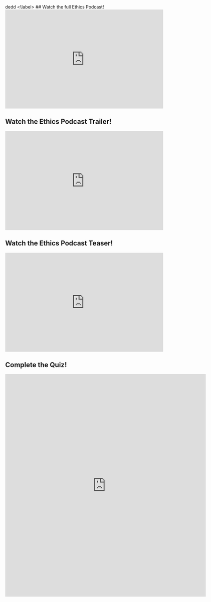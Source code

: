 <label>
    dedd
<\label>
## Watch the full Ethics Podcast!


<div style="display: flex; justify-content: center;">
    <iframe width="560" height="315" src="https://www.youtube.com/embed/cm862bgnSLE" frameborder="0" allow="accelerometer; autoplay; clipboard-write; encrypted-media; gyroscope; picture-in-picture" allowfullscreen></iframe>
</div>

## Watch the Ethics Podcast Trailer!

<div style="display: flex; justify-content: center;">
    <iframe width="560" height="315" src="https://www.youtube.com/embed/dTdep5M2zNc" frameborder="0" allow="accelerometer; autoplay; clipboard-write; encrypted-media; gyroscope; picture-in-picture" allowfullscreen></iframe>
</div>

## Watch the Ethics Podcast Teaser!

<div style="display: flex; justify-content: center;">
<iframe width="560" height="315" src="https://www.youtube.com/embed/ieuZeAxxRFw" frameborder="0" allow="accelerometer; autoplay; clipboard-write; encrypted-media; gyroscope; picture-in-picture" allowfullscreen></iframe>
</div>

## Complete the Quiz!
<iframe src="https://docs.google.com/forms/d/e/1FAIpQLScvQC2Mz6NHJU4qdruvI56TTkF9f679y43xl25XhkzjKZ6kLQ/viewform?embedded=true" width="640" height="708" frameborder="0" marginheight="0" marginwidth="0">Loading…</iframe>

